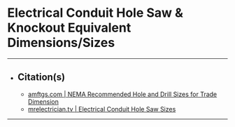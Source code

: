 <!-- https://github.com/mcavallo-git/Coding/blob/main/hardware/electrical-conduit-hole-saw-knockout-equivalent-dimensions-sizes.md -->

# Electrical Conduit Hole Saw & Knockout Equivalent Dimensions/Sizes

***

- ## Citation(s)
  - [amftgs.com | NEMA Recommended Hole and Drill Sizes for Trade Dimension](https://amftgs.com/nema-recommended-hole-and-drill-sizes-for-trade-dimension/)
  - [mrelectrician.tv | Electrical Conduit Hole Saw Sizes](https://mrelectrician.tv/electrical-conduit-hole-saw-sizes/#hole-saw-sizes-and-knockout-punch-equivalent)

***
